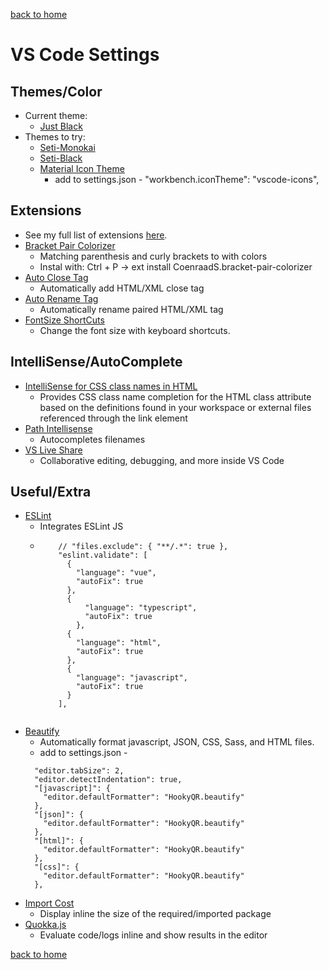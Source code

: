 [back to home](https://www.github.com/JeffACate/dev-settings/)

# VS Code Settings


## Themes/Color
* Current theme:
  * [Just Black](https://marketplace.visualstudio.com/items?itemName=nur.just-black)
* Themes to try:
  * [Seti-Monokai](https://marketplace.visualstudio.com/items?itemName=SmukkeKim.theme-setimonokai)
  * [Seti-Black](https://marketplace.visualstudio.com/items?itemName=bobsparadox.seti-black)
  * [Material Icon Theme](https://marketplace.visualstudio.com/items?itemName=PKief.material-icon-theme)
    * add to settings.json - "workbench.iconTheme": "vscode-icons",

## Extensions
  * See my full list of extensions [here](https://gist.github.com/w3cj/520eb023dd3531d1b654794f65aa434b).
* [Bracket Pair Colorizer](https://marketplace.visualstudio.com/items?itemName=coenraads.bracket-pair-colorizer)
  * Matching parenthesis and curly brackets to with colors
  * Instal with: Ctrl + P -> ext install CoenraadS.bracket-pair-colorizer
* [Auto Close Tag](https://marketplace.visualstudio.com/items?itemName=formulahendry.auto-close-tag)
  * Automatically add HTML/XML close tag
* [Auto Rename Tag](https://marketplace.visualstudio.com/items?itemName=formulahendry.auto-rename-tag)
  * Automatically rename paired HTML/XML tag
* [FontSize ShortCuts](https://marketplace.visualstudio.com/items?itemName=fosshaas.fontsize-shortcuts)
  * Change the font size with keyboard shortcuts.

## IntelliSense/AutoComplete

* [IntelliSense for CSS class names in HTML](https://marketplace.visualstudio.com/items?itemName=Zignd.html-css-class-completion)
  * Provides CSS class name completion for the HTML class attribute based on the definitions found in your workspace or external files referenced through the link element
* [Path Intellisense](https://marketplace.visualstudio.com/items?itemName=christian-kohler.path-intellisense)
  * Autocompletes filenames
* [VS Live Share](https://marketplace.visualstudio.com/items?itemName=MS-vsliveshare.vsliveshare)
  * Collaborative editing, debugging, and more inside VS Code

## Useful/Extra

* [ESLint](https://marketplace.visualstudio.com/items?itemName=dbaeumer.vscode-eslint)
  * Integrates ESLint JS
  * ```"eslint.enable": true,
        // "files.exclude": { "**/.*": true },
        "eslint.validate": [
          {
            "language": "vue",
            "autoFix": true
          },
          {
              "language": "typescript",
              "autoFix": true
            },
          {
            "language": "html",
            "autoFix": true
          },
          {
            "language": "javascript",
            "autoFix": true
          }
        ], 
  ```
* [Beautify](https://marketplace.visualstudio.com/items?itemName=hookyqr.beautify)
  * Automatically format javascript, JSON, CSS, Sass, and HTML files.
  * add to settings.json -
  ```
    "editor.tabSize": 2,
    "editor.detectIndentation": true,
    "[javascript]": {
      "editor.defaultFormatter": "HookyQR.beautify"
    },
    "[json]": {
      "editor.defaultFormatter": "HookyQR.beautify"
    },
    "[html]": {
      "editor.defaultFormatter": "HookyQR.beautify"
    },
    "[css]": {
      "editor.defaultFormatter": "HookyQR.beautify"
    },
  ```
* [Import Cost](https://marketplace.visualstudio.com/items?itemName=wix.vscode-import-cost)
  * Display inline the size of the required/imported package
* [Quokka.js](https://marketplace.visualstudio.com/items?itemName=WallabyJs.quokka-vscode)
  * Evaluate code/logs inline and show results in the editor

<!-- # Settings -->
[back to home](https://www.github.com/JeffACate/dev-settings/)